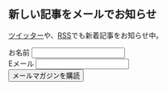 ## 新しい記事をメールでお知らせ

[ツイッター](http://twitter.com/edojpn)や、[RSS](/index.xml)でも新着記事をお知らせ中。

<div id="mc_embed_signup">
<form action="//chibicode.us2.list-manage.com/subscribe/post?u=5837b6e89a84faa418fd21987&amp;id=73c43f8e66" method="post" id="mc-embedded-subscribe-form" name="mc-embedded-subscribe-form" class="validate" target="_blank" novalidate>
    <div id="mc_embed_signup_scroll">
      <div class="mc-field-group space--xs">
        <label for="mce-NAME">お名前 </label>
        <input type="text" value="" name="NAME" class="" id="mce-NAME">
      </div>
      <div class="mc-field-group space--sm">
        <label for="mce-EMAIL">Eメール</label>
        <input type="email" value="" name="EMAIL" class="required email" id="mce-EMAIL">
      </div>
      <div id="mce-responses" class="clear">
        <div class="response" id="mce-error-response" style="display:none"></div>
        <div class="response" id="mce-success-response" style="display:none"></div>
      </div>
      <div style="position: absolute; left: -5000px;"><input type="text" name="b_5837b6e89a84faa418fd21987_73c43f8e66" tabindex="-1" value=""></div>
      <div class="text--center"><input type="submit" value="メールマガジンを購読" name="subscribe" id="mc-embedded-subscribe" class="button"></div>
    </div>
  </form>
</div>
